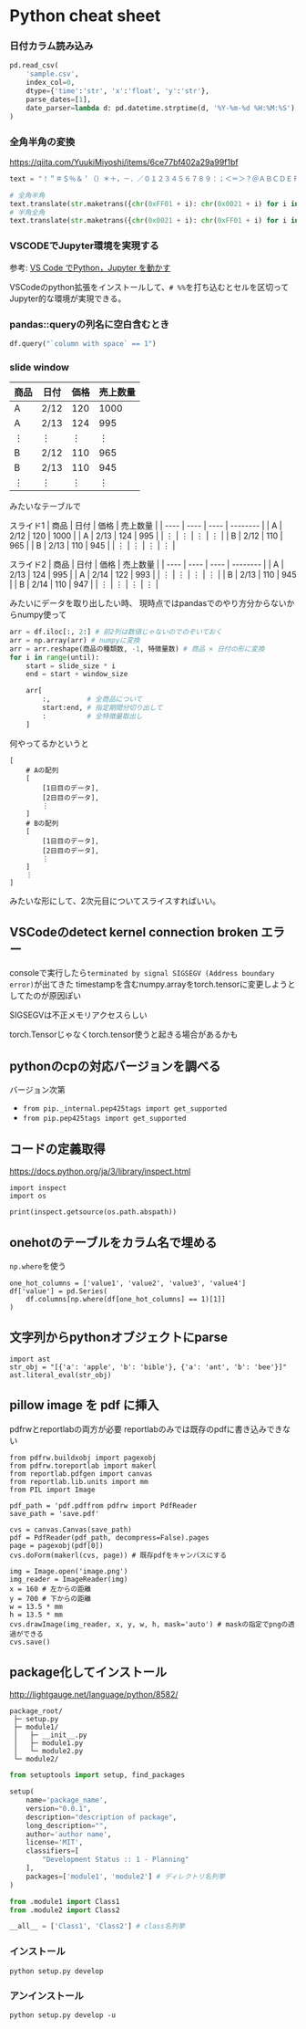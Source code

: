 # Python cheat sheet

### 日付カラム読み込み

```python
pd.read_csv(
    'sample.csv',
    index_col=0,
    dtype={'time':'str', 'x':'float', 'y':'str'},
    parse_dates=[1],
    date_parser=lambda d: pd.datetime.strptime(d, '%Y-%m-%d %H:%M:%S')
)
```

### 全角半角の変換

https://qiita.com/YuukiMiyoshi/items/6ce77bf402a29a99f1bf

```python
text = "！＂＃＄％＆＇（）＊＋，－．／０１２３４５６７８９：；＜＝＞？＠ＡＢＣＤＥＦＧＨＩＪＫＬＭＮＯＰＱＲＳＴＵＶＷＸＹＺ［＼］＾＿｀>？＠ａｂｃｄｅｆｇｈｉｊｋｌｍｎｏｐｑｒｓｔｕｖｗｘｙｚ｛｜｝～"

# 全角半角
text.translate(str.maketrans({chr(0xFF01 + i): chr(0x0021 + i) for i in range(94)}))
# 半角全角
text.translate(str.maketrans({chr(0x0021 + i): chr(0xFF01 + i) for i in range(94)}))
```

### VSCODEでJupyter環境を実現する

参考: [VS Code でPython，Jupyter を動かす](HTtps://qiita.com/surei/items/9f25d7efa7c67d55d98f)

VSCodeのpython拡張をインストールして、`# %%`を打ち込むとセルを区切ってJupyter的な環境が実現できる。


### pandas::queryの列名に空白含むとき

```python
df.query("`column with space` == 1")
```

### slide window

| 商品 | 日付 | 価格 | 売上数量 |
| ---- | ---- | ---- | -------- |
| A    | 2/12 |  120 |     1000 |
| A    | 2/13 |  124 |      995 |
| ⋮    |  ⋮   |   ⋮  |       ⋮  |
| B    | 2/12 |  110 |      965 |
| B    | 2/13 |  110 |      945 |
| ⋮    |  ⋮   |   ⋮  |       ⋮  |

みたいなテーブルで

スライド1
| 商品 | 日付 | 価格 | 売上数量 |
| ---- | ---- | ---- | -------- |
| A    | 2/12 |  120 |     1000 |
| A    | 2/13 |  124 |      995 |
| ⋮    |  ⋮   |   ⋮  |       ⋮  |
| B    | 2/12 |  110 |      965 |
| B    | 2/13 |  110 |      945 |
| ⋮    |  ⋮   |   ⋮  |       ⋮  |

スライド2
| 商品 | 日付 | 価格 | 売上数量 |
| ---- | ---- | ---- | -------- |
| A    | 2/13 |  124 |      995 |
| A    | 2/14 |  122 |      993 |
| ⋮    |  ⋮   |   ⋮  |       ⋮  |
| B    | 2/13 |  110 |      945 |
| B    | 2/14 |  110 |      947 |
| ⋮    |  ⋮   |   ⋮  |       ⋮  |

みたいにデータを取り出したい時、
現時点ではpandasでのやり方分からないからnumpy使って

```python
arr = df.iloc[:, 2:] # 前2列は数値じゃないのでのぞいておく
arr = np.array(arr) # numpyに変換
arr = arr.reshape(商品の種類数, -1, 特徴量数) # 商品 × 日付の形に変換
for i in range(until):
    start = slide_size * i
    end = start + window_size

    arr[
        :,         # 全商品について
        start:end, # 指定期間分切り出して
        :          # 全特徴量取出し
    ]
```

何やってるかというと
　
```
[
    # Aの配列
    [
        [1日目のデータ],
        [2日目のデータ],
        ⋮
    ]
    # Bの配列
    [
        [1日目のデータ],
        [2日目のデータ],
        ⋮
    ]
    ⋮
]
```
みたいな形にして、2次元目についてスライスすればいい。

## VSCodeのdetect kernel connection broken エラー

consoleで実行したら`terminated by signal SIGSEGV (Address boundary error)`が出てきた
timestampを含むnumpy.arrayをtorch.tensorに変更しようとしてたのが原因ぽい

SIGSEGVは不正メモリアクセスらしい

torch.Tensorじゃなくtorch.tensor使うと起きる場合があるかも

## pythonのcpの対応バージョンを調べる

バージョン次第

- `from pip._internal.pep425tags import get_supported`
- `from pip.pep425tags import get_supported`

## コードの定義取得

https://docs.python.org/ja/3/library/inspect.html

```
import inspect
import os

print(inspect.getsource(os.path.abspath))
```

## onehotのテーブルをカラム名で埋める

`np.where`を使う

```
one_hot_columns = ['value1', 'value2', 'value3', 'value4']
df['value'] = pd.Series(
    df.columns[np.where(df[one_hot_columns] == 1)[1]]
)
```

## 文字列からpythonオブジェクトにparse

```
import ast
str_obj = "[{'a': 'apple', 'b': 'bible'}, {'a': 'ant', 'b': 'bee'}]"
ast.literal_eval(str_obj)

```

## pillow image を pdf に挿入

pdfrwとreportlabの両方が必要
reportlabのみでは既存のpdfに書き込みできない

```
from pdfrw.buildxobj import pagexobj
from pdfrw.toreportlab import makerl
from reportlab.pdfgen import canvas
from reportlab.lib.units import mm
from PIL import Image

pdf_path = 'pdf.pdffrom pdfrw import PdfReader
save_path = 'save.pdf'

cvs = canvas.Canvas(save_path)
pdf = PdfReader(pdf_path, decompress=False).pages
page = pagexobj(pdf[0])
cvs.doForm(makerl(cvs, page)) # 既存pdfをキャンバスにする

img = Image.open('image.png')
img_reader = ImageReader(img)
x = 160 # 左からの距離
y = 700 # 下からの距離
w = 13.5 * mm
h = 13.5 * mm
cvs.drawImage(img_reader, x, y, w, h, mask='auto') # maskの指定でpngの透過ができる
cvs.save()
```

## package化してインストール

http://lightgauge.net/language/python/8582/

```
package_root/
 ├─ setup.py
 ├─ module1/
 │   ├─ __init__.py
 │   ├─ module1.py
 │   └─ module2.py
 └─ module2/
```

```setup.py
from setuptools import setup, find_packages

setup(
    name='package_name',
    version="0.0.1",
    description="description of package",
    long_description="",
    author='author name',
    license='MIT',
    classifiers=[
        "Development Status :: 1 - Planning"
    ],
    packages=['module1', 'module2'] # ディレクトリ名列挙
)
```

```__init__.py
from .module1 import Class1
from .module2 import Class2

__all__ = ['Class1', 'Class2'] # class名列挙
```

### インストール

```
python setup.py develop
```

### アンインストール

```
python setup.py develop -u
```
